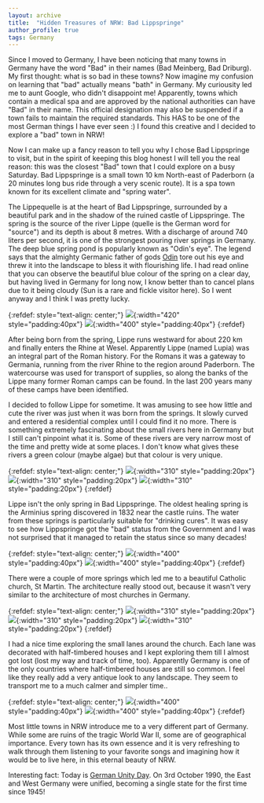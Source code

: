 ```yaml
---
layout: archive
title:  "Hidden Treasures of NRW: Bad Lippspringe"
author_profile: true
tags: Germany
---
```

Since I moved to Germany, I have been noticing that many towns in Germany have the word "Bad" in their names (Bad Meinberg, Bad Driburg). My first thought: what is so bad in these towns? Now imagine my confusion on learning that "bad" actually means "bath" in Germany. My curiousity led me to aunt Google, who didn't disappoint me! Apparently, towns which contain a medical spa and are approved by the national authorities can have "Bad" in their name. This official designation may also be suspended if a town fails to maintain the required standards. This HAS to be one of the most German things I have ever seen :) I found this creative and I decided to explore a "bad" town in NRW! 

Now I can make up a fancy reason to tell you why I chose Bad Lippspringe to visit, but in the spirit of keeping this blog honest I will tell you the real reason: this was the closest "Bad" town that I could explore on a busy Saturday. Bad Lippspringe is a small town 10 km North-east of Paderborn (a 20 minutes long bus ride through a very scenic route). It is a spa town known for its excellent climate and "spring water".

The Lippequelle is at the heart of Bad Lippspringe, surrounded by a beautiful park and in the shadow of the ruined castle of Lippspringe. The spring is the source of the river Lippe (quelle is the German word for "source") and its depth is about 8 metres. With a discharge of around 740 liters per second, it is one of the strongest pouring river springs in Germany. The deep blue spring pond is popularly known as "Odin's eye". The legend says that the almighty Germanic father of gods [Odin](https://simple.wikipedia.org/wiki/Odin) tore out his eye and threw it into the landscape to bless it with flourishing life. I had read online that you can observe the beautiful blue colour of the spring on a clear day, but having lived in Germany for long now, I know better than to cancel plans due to it being cloudy (Sun is a rare and fickle visitor here). So I went anyway and I think I was pretty lucky.

{:refdef: style="text-align: center;"}
![](/images/Lippee5.jpg){:width="420" style="padding:40px"}
![](/images/Lippee6.jpg){:width="400" style="padding:40px"} 
{:refdef}

After being born from the spring, Lippe runs westward for about 220 km and finally enters the Rhine at Wesel. Apparently Lippe (named Lupia) was an integral part of the Roman history. For the Romans it was a gateway to Germania, running from the river Rhine to the region around Paderborn. The watercourse was used for transport of supplies, so along the banks of the Lippe many former Roman camps can be found. In the last 200 years many of these camps have been identified. 

I decided to follow Lippe for sometime. It was amusing to see how little and cute the river was just when it was born from the springs. It slowly curved and entered a residential complex until I could find it no more. There is something extremely fascinating about the small rivers here in Germany but I still can't pinpoint what it is. Some of these rivers are very narrow most of the time and pretty wide at some places. I don't know what gives these rivers a green colour (maybe algae) but that colour is very unique. 

{:refdef: style="text-align: center;"}
![](/images/Lippee4.jpg){:width="310" style="padding:20px"} 
![](/images/Lippee7.jpg){:width="310" style="padding:20px"} 
![](/images/Lippee8.jpg){:width="310" style="padding:20px"} 
{:refdef} 

Lippe isn't the only spring in Bad Lippspringe. The oldest healing spring is the Arminius spring discovered in 1832 near the castle ruins. The water from these springs is particularly suitable for "drinking cures". It was easy to see how Lippspringe got the "bad" status from the Government and I was not surprised that it managed to retain the status since so many decades!

{:refdef: style="text-align: center;"}
![](/images/Lippee9.jpg){:width="400" style="padding:40px"} 
![](/images/Lippee10.jpg){:width="400" style="padding:40px"} 
{:refdef}

There were a couple of more springs which led me to a beautiful Catholic church, St Martin. The architecture really stood out, because it wasn't very similar to the architecture of most churches in Germany. 
 
{:refdef: style="text-align: center;"}
![](/images/Lippee1.jpg){:width="310" style="padding:20px"} 
![](/images/Lippee2.jpg){:width="310" style="padding:20px"} 
![](/images/Lippee3.jpg){:width="310" style="padding:20px"} 
{:refdef}

I had a nice time exploring the small lanes around the church. Each lane was decorated with half-timbered houses and I kept exploring them till I almost got lost (lost my way and track of time, too). Apparently Germany is one of the only countries where half-timbered houses are still so common. I feel like they really add a very antique look to any landscape. They seem to transport me to a much calmer and simpler time.. 

{:refdef: style="text-align: center;"}
![](/images/Lippee11.jpg){:width="400" style="padding:40px"}
![](/images/Lippee12.jpg){:width="400" style="padding:40px"} 
{:refdef}

Most little towns in NRW introduce me to a very different part of Germany. While some are ruins of the tragic World War II, some are of geographical importance. Every town has its own essence and it is very refreshing to walk through them listening to your favorite songs and imagining how it would be to live here, in this eternal beauty of NRW.

Interesting fact: Today is [German Unity Day](https://en.wikipedia.org/wiki/German_Unity_Day). On 3rd October 1990, the East and West Germany were unified, becoming a single state for the first time since 1945!